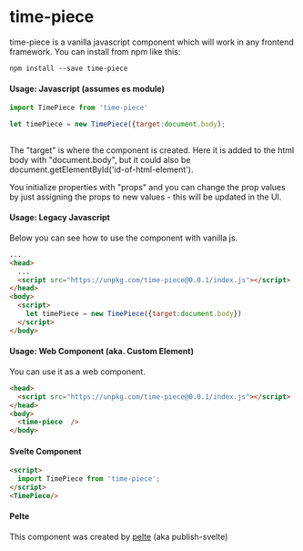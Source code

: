 # time-piece
time-piece is a vanilla javascript component which will work in any frontend framework. You can install from npm like this:

```text
npm install --save time-piece
```

#### Usage: Javascript (assumes es module) 
```javascript
import TimePiece from 'time-piece'

let timePiece = new TimePiece({target:document.body);
 
```

The "target" is where the component is created. Here it is added to the html body with "document.body", but it could also be document.getElementById('id-of-html-element'). 

You initialize properties with "props" and you can change the prop values by just assigning the props to new values - this will be updated in the UI. 

#### Usage: Legacy Javascript
Below you can see how to use the component with vanilla js.
```html
...
<head>
  ...
  <script src="https://unpkg.com/time-piece@0.0.1/index.js"></script>
</head>
<body>
  <script>
    let timePiece = new TimePiece({target:document.body})
  </script>
</body>
```

#### Usage: Web Component (aka. Custom Element)
You can use it as a web component.
```html
<head>
  <script src="https://unpkg.com/time-piece@0.0.1/index.js"></script>
</head>
<body>
  <time-piece  />    
</body>
```

#### Svelte Component
```html
<script>
  import TimePiece from 'time-piece';
</script>
<TimePiece/>
```

#### Pelte
This component was created by [pelte](https://www.npmjs.com/package/publish-svelte) (aka publish-svelte)